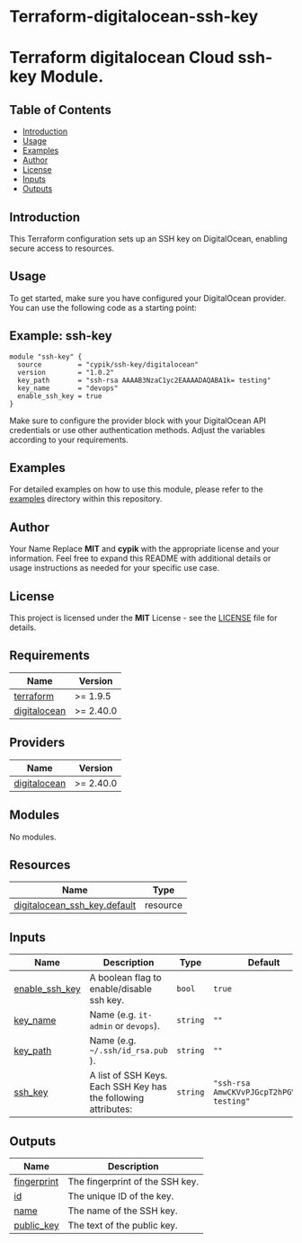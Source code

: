 # Terraform-digitalocean-ssh-key

# Terraform digitalocean Cloud ssh-key Module.

## Table of Contents

- [Introduction](#introduction)
- [Usage](#usage)
- [Examples](#examples)
- [Author](#author)
- [License](#license)
- [Inputs](#inputs)
- [Outputs](#outputs)

## Introduction

This Terraform configuration sets up an SSH key on DigitalOcean, enabling secure access to resources.

## Usage

To get started, make sure you have configured your DigitalOcean provider. You can use the following code as a starting point:

## Example: ssh-key

```hcl
module "ssh-key" {
  source         = "cypik/ssh-key/digitalocean"
  version        = "1.0.2"
  key_path       = "ssh-rsa AAAAB3NzaC1yc2EAAAADAQABA1k= testing"
  key_name       = "devops"
  enable_ssh_key = true
}
```
Make sure to configure the provider block with your DigitalOcean API credentials or use other authentication methods. Adjust the variables according to your requirements.

## Examples
For detailed examples on how to use this module, please refer to the [examples](https://github.com/cypik/terraform-digitalocean-ssh-key/blob/master/example) directory within this repository.
## Author
Your Name Replace **MIT** and **cypik** with the appropriate license and your information. Feel free to expand this README with additional details or usage instructions as needed for your specific use case.

## License
This project is licensed under the **MIT** License - see the [LICENSE](https://github.com/cypik/terraform-digitalocean-ssh-key/blob/master/LICENSE) file for details.



<!-- BEGIN_TF_DOCS -->
## Requirements

| Name | Version |
|------|---------|
| <a name="requirement_terraform"></a> [terraform](#requirement\_terraform) | >= 1.9.5 |
| <a name="requirement_digitalocean"></a> [digitalocean](#requirement\_digitalocean) | >= 2.40.0 |

## Providers

| Name | Version |
|------|---------|
| <a name="provider_digitalocean"></a> [digitalocean](#provider\_digitalocean) | >= 2.40.0 |

## Modules

No modules.

## Resources

| Name | Type |
|------|------|
| [digitalocean_ssh_key.default](https://registry.terraform.io/providers/digitalocean/digitalocean/latest/docs/resources/ssh_key) | resource |

## Inputs

| Name | Description | Type | Default | Required |
|------|-------------|------|---------|:--------:|
| <a name="input_enable_ssh_key"></a> [enable\_ssh\_key](#input\_enable\_ssh\_key) | A boolean flag to enable/disable ssh key. | `bool` | `true` | no |
| <a name="input_key_name"></a> [key\_name](#input\_key\_name) | Name  (e.g. `it-admin` or `devops`). | `string` | `""` | no |
| <a name="input_key_path"></a> [key\_path](#input\_key\_path) | Name (e.g. `~/.ssh/id_rsa.pub` ). | `string` | `""` | no |
| <a name="input_ssh_key"></a> [ssh\_key](#input\_ssh\_key) | A list of SSH Keys. Each SSH Key has the following attributes: | `string` | `"ssh-rsa AmwCKVvPJGcpT2hPGVtFE= testing"` | no |

## Outputs

| Name | Description |
|------|-------------|
| <a name="output_fingerprint"></a> [fingerprint](#output\_fingerprint) | The fingerprint of the SSH key. |
| <a name="output_id"></a> [id](#output\_id) | The unique ID of the key. |
| <a name="output_name"></a> [name](#output\_name) | The name of the SSH key. |
| <a name="output_public_key"></a> [public\_key](#output\_public\_key) | The text of the public key. |
<!-- END_TF_DOCS -->